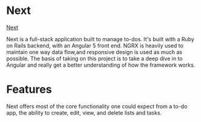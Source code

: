 # Next

[Next](http://www.next.tomhansen.io)

Next is a full-stack application built to manage to-dos. It's built with a Ruby on Rails backend, with an Angular 5 front end. NGRX is heavily used to maintain one way data flow,and responsive design is used as much as possible. The basis of taking on this project is to take a deep dive in to Angular and really get a better understanding of how the framework works.

# Features

Next offers most of the core functionality one could expect from a to-do app, the ability to create, edit, view, and delete lists and tasks.
